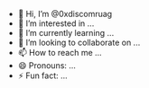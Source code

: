 - 👋 Hi, I’m @0xdiscomruag
- 👀 I’m interested in ...
- 🌱 I’m currently learning ...
- 💞️ I’m looking to collaborate on ...
- 📫 How to reach me ...
- 😄 Pronouns: ...
- ⚡ Fun fact: ...

<!---
0xdiscomruag/0xdiscomruag is a ✨ special ✨ repository because its `README.md` (this file) appears on your GitHub profile.
You can click the Preview link to take a look at your changes.
--->
